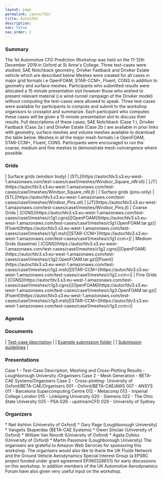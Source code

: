 ```yaml
---
layout: page
permalink: /autocfd3/
title: AutoCFD3
description: 
nav: false
nav_order: 2
---
```


<h3>Summary</h3>
The 1st Automotive CFD Prediction Workshop was held on the 11-12th December 2019 in Oxford at St Anne's College. Three test-cases were studied; SAE Notchback geometry, DrivAer Fastback and DrivAer Estate vehicle which are described below Meshes were created for all cases in major grid formats i.e OpenFOAM, STAR-CCM+, Fluent, CGNS in addition to geometry and surface meshes. Participants who submitted results were allocated a 15 minute presentation slot however those who wished to present relevant material (i.e wind-tunnel campaign of the DrivAer model) without computing the test-cases were allowed to speak.
Three test-cases were available for participants to compute and submit to the workshop organisors to crossplot and summarize. Each participant who computes these cases will be given a 15 minute presentation slot to discuss their results. Full descriptions of these cases; SAE Notchback (Case 1 ), DrivAer Fastback (Case 2a ) and DrivAer Estate (Case 2b ) are available in prior links with geometry, surface meshes and volume meshes available to download the table below. Meshes in all the major mesh formats i.e OpenFOAM, STAR-CCM+, Fluent, CGNS. Participants were encouraged to run the coarse, medium and fine meshes to demonstrate mesh convergence where possible.

<h3>Grids</h3>
 | Surface grids (windsor body) | [STL](https://autocfdv3.s3.eu-west-1.amazonaws.com/test-cases/case1/meshes/Windsor_Square_nW.stl) | [JT](https://autocfdv3.s3.eu-west-1.amazonaws.com/test-cases/case1/meshes/Windsor_Square_nW.jt) |
 | Surface grids (pins-only) | [STL](https://autocfdv3.s3.eu-west-1.amazonaws.com/test-cases/case1/meshes/Windsor_Pins.stl) | [JT](https://autocfdv3.s3.eu-west-1.amazonaws.com/test-cases/case1/meshes/Windsor_Pins.jt)
| Coarse Grids | [CGNS](https://autocfdv3.s3.eu-west-1.amazonaws.com/test-cases/case1/meshes/c1g1.cgns)|[OpenFOAM](https://autocfdv3.s3.eu-west-1.amazonaws.com/test-cases/case1/meshes/c1g1.OpenFOAM.tar.gz)|[Fluent](https://autocfdv3.s3.eu-west-1.amazonaws.com/test-cases/case1/meshes/c1g1.msh)|[STAR-CCM+](https://autocfdv3.s3.eu-west-1.amazonaws.com/test-cases/case1/meshes/c1g1.ccm>)|
| Medium Grids (baseline) | [CGNS](https://autocfdv3.s3.eu-west-1.amazonaws.com/test-cases/case1/meshes/c1g2.cgns)|[OpenFOAM](https://autocfdv3.s3.eu-west-1.amazonaws.com/test-cases/case1/meshes/c1g2.OpenFOAM.tar.gz)|[Fluent](https://autocfdv3.s3.eu-west-1.amazonaws.com/test-cases/case1/meshes/c1g2.msh)|[STAR-CCM+](https://autocfdv3.s3.eu-west-1.amazonaws.com/test-cases/case1/meshes/c1g2.ccm>)|
| Fine Grids | [CGNS](https://autocfdv3.s3.eu-west-1.amazonaws.com/test-cases/case1/meshes/c1g3.cgns)|[OpenFOAM](https://autocfdv3.s3.eu-west-1.amazonaws.com/test-cases/case1/meshes/c1g3.OpenFOAM.tar.gz)|[Fluent](https://autocfdv3.s3.eu-west-1.amazonaws.com/test-cases/case1/meshes/c1g3.msh)|[STAR-CCM+](https://autocfdv3.s3.eu-west-1.amazonaws.com/test-cases/case1/meshes/c1g3.ccm>)|

<h3>Agenda</h3>

<h3>Documents</h3>

| [Test-case description](https://autocfdv3.s3.eu-west-1.amazonaws.com/test-cases/case1/Case1AutoCFD3Definition.pdf) |
| [Example submission folder](https://autocfdv3.s3.eu-west-1.amazonaws.com/test-cases/case1/Case1DataSubmission.zip) |
| [Submission guidelines](https://autocfdv3.s3.eu-west-1.amazonaws.com/test-cases/case1/Case1AutoCFD3Submission.pdf) |
<h3>Presentations</h3>
Case 1 - Test-Case Description, Meshing and Cross-Plotting Results - Loughborough University /Organisers
Case 2 - Mesh Generation - BETA-CAE Systems/Organisers
Case 2 - Cross-plotting- University of Oxford/BETA-CAE/Organisers
001 - Oxford/BETA-CAE/AWS
007 - ANSYS
011 - Barcelona Supercomputing Centre
012 - Metacomp
013 - Imperial College London
015 - Linköping University
020 - Siemens
022 - The Ohio State University
025 - PSA
026 - upstreamCFD
029 - University of Sydney
<h3> Organizers</h3>
* Neil Ashton (University of Oxford) * Gary Page (Loughborough University) * Vangelis Skaperdas (BETA-CAE Systems) * Owen Sinclair (University of Oxford) * William Van Noordt (University of Oxford) * Agata Dybisz (University of Oxford) * Martin Passmore (Loughborough University)
The organisers are grateful to Amazon Web Services for sponsoring this workshop. The organisers would also like to thank the UK Fluids Network and the Ground Vehicle Aerodynamics Special Interest Group (a EPSRC project funded under grant agreement EP/N032861/1) for early discussions on this workshop. In addition members of the UK Automotive Aerodynamics Forum have also given very useful input on the workshop.


